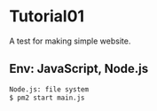 # Tutorial01

A test for making simple website. 

## Env: JavaScript, Node.js

```sh
Node.js: file system
$ pm2 start main.js
```

<!--
<p align='center'>
<img src='https://cdn.jsdelivr.net/gh/marionebl/create-react-app@9f6282671c54f0874afd37a72f6689727b562498/screencast-error.svg' width='600' alt='Build errors'>
</p>

Check out [Expo CLI](https://github.com/expo/expo-cli)
-->
